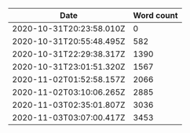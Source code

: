 | Date                     | Word count |
| ------------------------ | ---------- |
| 2020-10-31T20:23:58.010Z | 0          |
| 2020-10-31T20:55:48.495Z | 582        |
| 2020-10-31T22:29:38.317Z | 1390       |
| 2020-10-31T23:01:51.320Z | 1567       |
| 2020-11-02T01:52:58.157Z | 2066       |
| 2020-11-02T03:10:06.265Z | 2885       |
|2020-11-03T02:35:01.807Z | 3036|
|2020-11-03T03:07:00.417Z | 3453|
